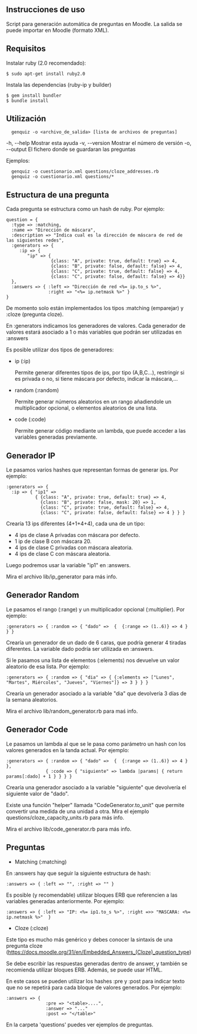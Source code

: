 Instrucciones de uso
--------------------
Script para generación automática de preguntas en Moodle.
La salida se puede importar en Moodle (formato XML).

Requisitos
----------

Instalar ruby (2.0 recomendado):

```
$ sudo apt-get install ruby2.0
```

Instala las dependencias (ruby-ip y builder)

```
$ gem install bundler
$ bundle install
```


Utilización
-----------

```
  genquiz -o <archivo_de_salida> [lista de archivos de preguntas] 
```
 
  -h, --help     Mostrar esta ayuda
  -v, --version  Mostrar el número de versión
  -o, --output   El fichero donde se guardaran las preguntas

Ejemplos:

```
  genquiz -o cuestionario.xml questions/cloze_addresses.rb 
  genquiz -o cuestionario.xml questions/*
```

Estructura de una pregunta
--------------------------

Cada pregunta se estructura como un hash de ruby. Por ejemplo:

```
question = {
  :type => :matching,
  :name => "Dirección de máscara",
  :description => "Indica cual es la dirección de máscara de red de las siguientes redes",
  :generators => {
     :ip => {
        "ip" => {
                 {class: "A", private: true, default: true} => 4,
                 {class: "B", private: false, default: false} => 4,
                 {class: "C", private: true, default: false} => 4,
                 {class: "C", private: false, default: false} => 4}}
  },
  :answers => { :left => "Dirección de red <%= ip.to_s %>",
                :right => "<%= ip.netmask %>" }
}
```

De momento solo están implementados los tipos :matching (emparejar) y :cloze (pregunta cloze).

En :generators indicamos los generadores de valores. Cada generador de valores estará asociado a 1 o más variables que podrán ser utilizadas en :answers

Es posible utilizar dos tipos de generadores:

 * ip (:ip)

   Permite generar diferentes tipos de ips, por tipo (A,B,C...), restringir si es privada o no, si tiene máscara por defecto, indicar la máscara,...

 * random (:random)
   
   Permite generar números aleatorios en un rango añadiendole un multiplicador opcional, o elementos aleatorios de una lista.

 * code (:code)

   Permite generar código mediante un lambda, que puede acceder a las variables generadas previamente.


Generador IP
------------

Le pasamos varios hashes que representan formas de generar ips. Por ejemplo:

```
:generators => {
  :ip => { "ip1" =>
           { {class: "A", private: true, default: true} => 4,
             {class: "B", private: false, mask: 20} => 1,
             {class: "C", private: true, default: false} => 4,
             {class: "C", private: false, default: false} => 4 } } }
```

Crearía 13 ips diferentes (4+1+4+4), cada una de un tipo:
   * 4 ips de clase A privadas con máscara por defecto.
   * 1 ip de clase B con máscara 20.
   * 4 ips de clase C privadas con máscara aleatoria.
   * 4 ips de clase C con máscara aleatoria.

Luego podremos usar la variable "ip1" en :answers.

Mira el archivo lib/ip_generator para más info.

Generador Random
----------------
Le pasamos el rango (:range) y un multiplicador opcional (:multiplier). Por ejemplo:

```
:generators => { :random => { "dado" =>  {  {:range => (1..6)} => 4 } } }
```
                
Crearía un generador de un dado de 6 caras, que podría generar 4 tiradas diferentes. La variable dado podría ser utilizada en :answers.

Si le pasamos una lista de elementos (:elements) nos devuelve un valor aleatorio de esa lista. Por ejemplo:

```
:generators => { :random => { "dia" => { {:elements => ["Lunes", "Martes", Miércoles", "Jueves", "Viernes"]} => 3 } } }
```

Crearía un generador asociado a la variable "dia" que devolvería 3 días de la semana aleatorios.

Mira el archivo lib/random_generator.rb para maś info.

Generador Code
--------------
Le pasamos un lambda al que se le pasa como parámetro un hash con los valores generados en la tanda actual. Por ejemplo:

```
:generators => { :random => { "dado" =>  {  {:range => (1..6)} => 4 } },
               { :code => { "siguiente" => lambda |params| { return params[:dado] + 1 } } } }
```


Crearía una generador asociado a la variable "siguiente" que devolvería el siguiente valor de "dado".

Existe una función "helper" llamada "CodeGenerator.to_unit" que permite convertir una medida de una unidad a otra. Mira el ejemplo questions/cloze_capacity_units.rb para más info.

Mira el archivo lib/code_generator.rb para más info.


Preguntas
---------

* Matching (:matching)

En :answers hay que seguir la siguiente estructura de hash:

```
:answers => { :left => "", :right => "" }
```

Es posible (y recomendable) utilizar bloques ERB que referencien a las variables generadas anteriormente. Por ejemplo:

```
:answers => { :left => "IP: <%= ip1.to_s %>", :right =>> "MASCARA: <%= ip.netmask %>"  }
```

* Cloze (:cloze)

Este tipo es mucho más genérico y debes conocer la sintaxis de una pregunta cloze (https://docs.moodle.org/31/en/Embedded_Answers_(Cloze)_question_type)

Se debe escribir las respuestas generadas dentro de answer, y también se recomienda utilizar bloques ERB. Además, se puede usar HTML.

En este casos se pueden utilizar los hashes :pre y :post para indicar texto que no se repetirá para cada bloque de valores generados. Por ejemplo:

```
:answers => {
               :pre => "<table>....",
               :answer => "..."
               :post => "</table>"
```

En la carpeta 'questions' puedes ver ejemplos de preguntas.
